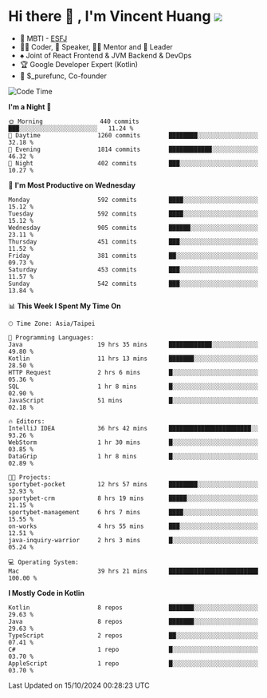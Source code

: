 # Hi there 👋 , I'm Vincent Huang ![](https://komarev.com/ghpvc/?username=Jian-Min-Huang)
- 👀 MBTI - [ESFJ](https://www.16personalities.com/esfj-personality)
- 👨‍💻 Coder, 🎤 Speaker, 👨‍🏫 Mentor and 🚀 Leader
- ♠️ Joint of React Frontend & JVM Backend & DevOps
- 🏆 Google Developer Expert (Kotlin)
- 💼 $_purefunc, Co-founder

<!--START_SECTION:waka-->
![Code Time](http://img.shields.io/badge/Code%20Time-4%2C637%20hrs%2017%20mins-blue)

**I'm a Night 🦉** 

```text
🌞 Morning                440 commits         ███░░░░░░░░░░░░░░░░░░░░░░   11.24 % 
🌆 Daytime                1260 commits        ████████░░░░░░░░░░░░░░░░░   32.18 % 
🌃 Evening                1814 commits        ████████████░░░░░░░░░░░░░   46.32 % 
🌙 Night                  402 commits         ███░░░░░░░░░░░░░░░░░░░░░░   10.27 % 
```
📅 **I'm Most Productive on Wednesday** 

```text
Monday                   592 commits         ████░░░░░░░░░░░░░░░░░░░░░   15.12 % 
Tuesday                  592 commits         ████░░░░░░░░░░░░░░░░░░░░░   15.12 % 
Wednesday                905 commits         ██████░░░░░░░░░░░░░░░░░░░   23.11 % 
Thursday                 451 commits         ███░░░░░░░░░░░░░░░░░░░░░░   11.52 % 
Friday                   381 commits         ██░░░░░░░░░░░░░░░░░░░░░░░   09.73 % 
Saturday                 453 commits         ███░░░░░░░░░░░░░░░░░░░░░░   11.57 % 
Sunday                   542 commits         ███░░░░░░░░░░░░░░░░░░░░░░   13.84 % 
```


📊 **This Week I Spent My Time On** 

```text
🕑︎ Time Zone: Asia/Taipei

💬 Programming Languages: 
Java                     19 hrs 35 mins      ████████████░░░░░░░░░░░░░   49.80 % 
Kotlin                   11 hrs 13 mins      ███████░░░░░░░░░░░░░░░░░░   28.50 % 
HTTP Request             2 hrs 6 mins        █░░░░░░░░░░░░░░░░░░░░░░░░   05.36 % 
SQL                      1 hr 8 mins         █░░░░░░░░░░░░░░░░░░░░░░░░   02.90 % 
JavaScript               51 mins             █░░░░░░░░░░░░░░░░░░░░░░░░   02.18 % 

🔥 Editors: 
IntelliJ IDEA            36 hrs 42 mins      ███████████████████████░░   93.26 % 
WebStorm                 1 hr 30 mins        █░░░░░░░░░░░░░░░░░░░░░░░░   03.85 % 
DataGrip                 1 hr 8 mins         █░░░░░░░░░░░░░░░░░░░░░░░░   02.89 % 

🐱‍💻 Projects: 
sportybet-pocket         12 hrs 57 mins      ████████░░░░░░░░░░░░░░░░░   32.93 % 
sportybet-crm            8 hrs 19 mins       █████░░░░░░░░░░░░░░░░░░░░   21.15 % 
sportybet-management     6 hrs 7 mins        ████░░░░░░░░░░░░░░░░░░░░░   15.55 % 
on-works                 4 hrs 55 mins       ███░░░░░░░░░░░░░░░░░░░░░░   12.51 % 
java-inquiry-warrior     2 hrs 3 mins        █░░░░░░░░░░░░░░░░░░░░░░░░   05.24 % 

💻 Operating System: 
Mac                      39 hrs 21 mins      █████████████████████████   100.00 % 
```

**I Mostly Code in Kotlin** 

```text
Kotlin                   8 repos             ███████░░░░░░░░░░░░░░░░░░   29.63 % 
Java                     8 repos             ███████░░░░░░░░░░░░░░░░░░   29.63 % 
TypeScript               2 repos             ██░░░░░░░░░░░░░░░░░░░░░░░   07.41 % 
C#                       1 repo              █░░░░░░░░░░░░░░░░░░░░░░░░   03.70 % 
AppleScript              1 repo              █░░░░░░░░░░░░░░░░░░░░░░░░   03.70 % 
```




 Last Updated on 15/10/2024 00:28:23 UTC
<!--END_SECTION:waka-->
